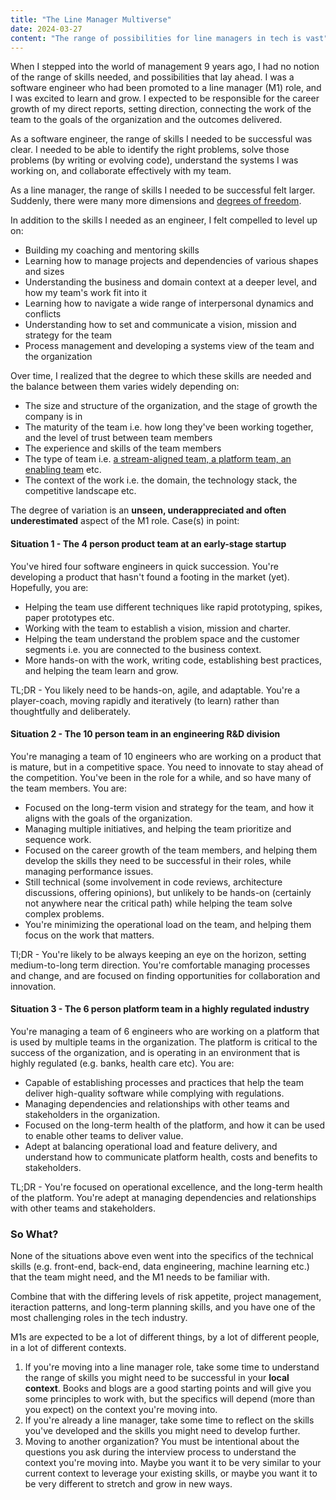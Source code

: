 ```yaml
---
title: "The Line Manager Multiverse"
date: 2024-03-27
content: "The range of possibilities for line managers in tech is vast"
---
```


When I stepped into the world of management 9 years ago, I had no notion of the range of skills needed, and possibilities that lay ahead. I was a software engineer who had been promoted to a line manager (M1) role, and I was excited to learn and grow. I expected to be responsible for the career growth of my direct reports, setting direction, connecting the work of the team to the goals of the organization and the outcomes delivered.

As a software engineer, the range of skills I needed to be successful was clear. I needed to be able to identify the right problems, solve those problems (by writing or evolving code), understand the systems I was working on, and collaborate effectively with my team. 

As a line manager, the range of skills I needed to be successful felt larger. Suddenly, there were many more dimensions and [degrees of freedom](https://en.wikipedia.org/wiki/Degrees_of_freedom).

In addition to the skills I needed as an engineer, I felt compelled to level up on:
- Building my coaching and mentoring skills
- Learning how to manage projects and dependencies of various shapes and sizes
- Understanding the business and domain context at a deeper level, and how my team's work fit into it
- Learning how to navigate a wide range of interpersonal dynamics and conflicts
- Understanding how to set and communicate a vision, mission and strategy for the team
- Process management and developing a systems view of the team and the organization

Over time, I realized that the degree to which these skills are needed and the balance between them varies widely depending on:
- The size and structure of the organization, and the stage of growth the company is in
- The maturity of the team i.e. how long they've been working together, and the level of trust between team members
- The experience and skills of the team members
- The type of team i.e. [a stream-aligned team, a platform team, an enabling team](https://teamtopologies.com/key-concepts) etc.
- The context of the work i.e. the domain, the technology stack, the competitive landscape etc.

The degree of variation is an **unseen, underappreciated and often underestimated** aspect of the M1 role. Case(s) in point:

#### Situation 1 - The 4 person product team at an early-stage startup

You've hired four software engineers in quick succession. You're developing a product that hasn't found a footing in the market (yet). Hopefully, you are:
- Helping the team use different techniques like rapid prototyping, spikes, paper prototypes etc.
- Working with the team to establish a vision, mission and charter.
- Helping the team understand the problem space and the customer segments i.e. you are connected to the business context.
- More hands-on with the work, writing code, establishing best practices, and helping the team learn and grow.

TL;DR - You likely need to be hands-on, agile, and adaptable. You're a player-coach, moving rapidly and iteratively (to learn) rather than thoughtfully and deliberately.

#### Situation 2 - The 10 person team in an engineering R&D division

You're managing a team of 10 engineers who are working on a product that is mature, but in a competitive space. You need to innovate to stay ahead of the competition. You've been in the role for a while, and so have many of the team members. You are:
- Focused on the long-term vision and strategy for the team, and how it aligns with the goals of the organization.
- Managing multiple initiatives, and helping the team prioritize and sequence work.
- Focused on the career growth of the team members, and helping them develop the skills they need to be successful in their roles, while managing performance issues.
- Still technical (some involvement in code reviews, architecture discussions, offering opinions), but unlikely to be hands-on (certainly not anywhere near the critical path) while helping the team solve complex problems.
- You're minimizing the operational load on the team, and helping them focus on the work that matters.

Tl;DR - You're likely to be always keeping an eye on the horizon, setting medium-to-long term direction. You're comfortable managing processes and change, and are focused on finding opportunities for collaboration and innovation.

#### Situation 3 - The 6 person platform team in a highly regulated industry

You're managing a team of 6 engineers who are working on a platform that is used by multiple teams in the organization. The platform is critical to the success of the organization, and is operating in an environment that is highly regulated (e.g. banks, health care etc). You are:
- Capable of establishing processes and practices that help the team deliver high-quality software while complying with regulations.
- Managing dependencies and relationships with other teams and stakeholders in the organization.
- Focused on the long-term health of the platform, and how it can be used to enable other teams to deliver value.
- Adept at balancing operational load and feature delivery, and understand how to communicate platform health, costs and benefits to stakeholders.

TL;DR - You're focused on operational excellence, and the long-term health of the platform. You're adept at managing dependencies and relationships with other teams and stakeholders.

### So What?

None of the situations above even went into the specifics of the technical skills (e.g. front-end, back-end, data engineering, machine learning etc.) that the team might need, and the M1 needs to be familiar with. 

Combine that with the differing levels of risk appetite, project management, iteraction patterns, and long-term planning skills, and you have one of the most challenging roles in the tech industry.

M1s are expected to be a lot of different things, by a lot of different people, in a lot of different contexts.

1. If you're moving into a line manager role, take some time to understand the range of skills you might need to be successful in your **local context**. Books and blogs are a good starting points and will give you some principles to work with, but the specifics will depend (more than you expect) on the context you're moving into.
2. If you're already a line manager, take some time to reflect on the skills you've developed and the skills you might need to develop further.
3. Moving to another organization? You must be intentional about the questions you ask during the interview process to understand the context you're moving into. Maybe you want it to be very similar to your current context to leverage your existing skills, or maybe you want it to be very different to stretch and grow in new ways.
